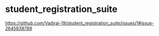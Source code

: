 # student_registration_suite

[https://github.com/Vadiraj-19/student_registration_suite/issues/1#issue-2645938789
](https://private-user-images.githubusercontent.com/143392997/384599052-e3728c15-e764-4a9e-a404-c2fe715412c2.mp4?jwt=eyJhbGciOiJIUzI1NiIsInR5cCI6IkpXVCJ9.eyJpc3MiOiJnaXRodWIuY29tIiwiYXVkIjoicmF3LmdpdGh1YnVzZXJjb250ZW50LmNvbSIsImtleSI6ImtleTUiLCJleHAiOjE3MzExNTE0MzksIm5iZiI6MTczMTE1MTEzOSwicGF0aCI6Ii8xNDMzOTI5OTcvMzg0NTk5MDUyLWUzNzI4YzE1LWU3NjQtNGE5ZS1hNDA0LWMyZmU3MTU0MTJjMi5tcDQ_WC1BbXotQWxnb3JpdGhtPUFXUzQtSE1BQy1TSEEyNTYmWC1BbXotQ3JlZGVudGlhbD1BS0lBVkNPRFlMU0E1M1BRSzRaQSUyRjIwMjQxMTA5JTJGdXMtZWFzdC0xJTJGczMlMkZhd3M0X3JlcXVlc3QmWC1BbXotRGF0ZT0yMDI0MTEwOVQxMTE4NTlaJlgtQW16LUV4cGlyZXM9MzAwJlgtQW16LVNpZ25hdHVyZT1hNTcxM2Q4ZDk5MDkxMTJjZDgxZjc3MGQ5ODQzYzMwMjliYWJlOGRhODI5NGY4YjJiMWNkMDFjYzVkYTQ3ZDlhJlgtQW16LVNpZ25lZEhlYWRlcnM9aG9zdCJ9.8VF-4aXRNMo7KRFM6flNOhIHSc648SR_YaLvwBIYyHM)
